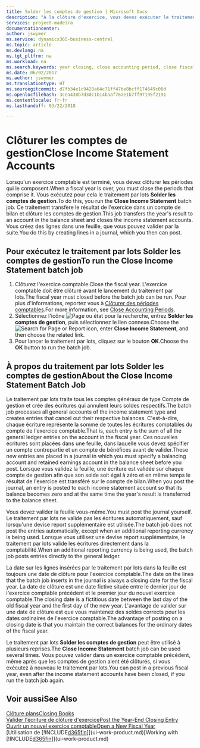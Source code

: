 ```yaml
---
title: Solder les comptes de gestion | Microsoft Docs
description: "À la clôture d'exercice, vous devez exécuter le traitement par lots Clôture comptes de gestion afin de clôturer les périodes comptables de l'exercice fiscal."
services: project-madeira
documentationcenter: 
author: jswymer
ms.service: dynamics365-business-central
ms.topic: article
ms.devlang: na
ms.tgt_pltfrm: na
ms.workload: na
ms.search.keywords: year closing, close accounting period, close fiscal year, bank account detailed trial balance
ms.date: 06/02/2017
ms.author: jswymer
ms.translationtype: HT
ms.sourcegitcommit: d7fb34e1c9428a64c71ff47be8bcff174649c00d
ms.openlocfilehash: 3cea438b7d3dc1b14baaf76ae1b7ff97195f2191
ms.contentlocale: fr-fr
ms.lasthandoff: 03/22/2018

---
```

# <a name="close-income-statement-accounts"></a><span data-ttu-id="e7cdd-103">Clôturer les comptes de gestion</span><span class="sxs-lookup"><span data-stu-id="e7cdd-103">Close Income Statement Accounts</span></span>
<span data-ttu-id="e7cdd-104">Lorsqu'un exercice comptable est terminé, vous devez clôturer les périodes qui le composent.</span><span class="sxs-lookup"><span data-stu-id="e7cdd-104">When a fiscal year is over, you must close the periods that comprise it.</span></span> <span data-ttu-id="e7cdd-105">Vous exécutez pour cela le traitement par lots **Solder les comptes de gestion**.</span><span class="sxs-lookup"><span data-stu-id="e7cdd-105">To do this, you run the **Close Income Statement** batch job.</span></span> <span data-ttu-id="e7cdd-106">Ce traitement transfère le résultat de l'exercice dans un compte de bilan et clôture les comptes de gestion.</span><span class="sxs-lookup"><span data-stu-id="e7cdd-106">This job transfers the year's result to an account in the balance sheet and closes the income statement accounts.</span></span> <span data-ttu-id="e7cdd-107">Vous créez des lignes dans une feuille, que vous pouvez valider par la suite.</span><span class="sxs-lookup"><span data-stu-id="e7cdd-107">You do this by creating lines in a journal, which you then can post.</span></span>

## <a name="to-run-the-close-income-statement-batch-job"></a><span data-ttu-id="e7cdd-108">Pour exécutez le traitement par lots Solder les comptes de gestion</span><span class="sxs-lookup"><span data-stu-id="e7cdd-108">To run the Close Income Statement batch job</span></span>
1. <span data-ttu-id="e7cdd-109">Clôturez l'exercice comptable.</span><span class="sxs-lookup"><span data-stu-id="e7cdd-109">Close the fiscal year.</span></span> <span data-ttu-id="e7cdd-110">L'exercice comptable doit être clôturé avant le lancement du traitement par lots.</span><span class="sxs-lookup"><span data-stu-id="e7cdd-110">The fiscal year must closed before the batch job can be run.</span></span> <span data-ttu-id="e7cdd-111">Pour plus d'informations, reportez vous à [Clôturer des périodes comptables](year-close-account-periods.md).</span><span class="sxs-lookup"><span data-stu-id="e7cdd-111">For more information, see [Close Accounting Periods](year-close-account-periods.md).</span></span>
2. <span data-ttu-id="e7cdd-112">Sélectionnez l'icône ![Page ou état pour la recherche](media/ui-search/search_small.png "icône Page ou état pour la recherche"), entrez **Solder les comptes de gestion**, puis sélectionnez le lien connexe.</span><span class="sxs-lookup"><span data-stu-id="e7cdd-112">Choose the ![Search for Page or Report](media/ui-search/search_small.png "Search for Page or Report icon") icon, enter **Close Income Statement**, and then choose the related link.</span></span>
3. <span data-ttu-id="e7cdd-113">Pour lancer le traitement par lots, cliquez sur le bouton **OK**.</span><span class="sxs-lookup"><span data-stu-id="e7cdd-113">Choose the **OK** button to run the batch job.</span></span>

## <a name="about-the-close-income-statement-batch-job"></a><span data-ttu-id="e7cdd-114">À propos du traitement par lots Solder les comptes de gestion</span><span class="sxs-lookup"><span data-stu-id="e7cdd-114">About the Close Income Statement Batch Job</span></span>
<span data-ttu-id="e7cdd-115">Le traitement par lots traite tous les comptes généraux de type Compte de gestion et crée des écritures qui annulent leurs soldes respectifs.</span><span class="sxs-lookup"><span data-stu-id="e7cdd-115">The batch job processes all general accounts of the income statement type and creates entries that cancel out their respective balances.</span></span> <span data-ttu-id="e7cdd-116">C'est-à-dire, chaque écriture représente la somme de toutes les écritures comptables du compte de l'exercice comptable.</span><span class="sxs-lookup"><span data-stu-id="e7cdd-116">That is, each entry is the sum of all the general ledger entries on the account in the fiscal year.</span></span> <span data-ttu-id="e7cdd-117">Ces nouvelles écritures sont placées dans une feuille, dans laquelle vous devez spécifier un compte contrepartie et un compte de bénéfices avant de valider.</span><span class="sxs-lookup"><span data-stu-id="e7cdd-117">These new entries are placed in a journal in which you must specify a balancing account and retained earnings account in the balance sheet before you post.</span></span> <span data-ttu-id="e7cdd-118">Lorsque vous validez la feuille, une écriture est validée sur chaque compte de gestion afin que son solde soit égal à zéro et en même temps le résultat de l'exercice est transféré sur le compte de bilan.</span><span class="sxs-lookup"><span data-stu-id="e7cdd-118">When you post the journal, an entry is posted to each income statement account so that its balance becomes zero and at the same time the year's result is transferred to the balance sheet.</span></span>

<span data-ttu-id="e7cdd-119">Vous devez valider la feuille vous-même.</span><span class="sxs-lookup"><span data-stu-id="e7cdd-119">You must post the journal yourself.</span></span> <span data-ttu-id="e7cdd-120">Le traitement par lots ne valide pas les écritures automatiquement, sauf lorsqu'une devise report supplémentaire est utilisée.</span><span class="sxs-lookup"><span data-stu-id="e7cdd-120">The batch job does not post the entries automatically, except when an additional reporting currency is being used.</span></span> <span data-ttu-id="e7cdd-121">Lorsque vous utilisez une devise report supplémentaire, le traitement par lots valide les écritures directement dans la comptabilité.</span><span class="sxs-lookup"><span data-stu-id="e7cdd-121">When an additional reporting currency is being used, the batch job posts entries directly to the general ledger.</span></span>

<span data-ttu-id="e7cdd-122">La date sur les lignes insérées par le traitement par lots dans la feuille est toujours une date de clôture pour l'exercice comptable.</span><span class="sxs-lookup"><span data-stu-id="e7cdd-122">The date on the lines that the batch job inserts in the journal is always a closing date for the fiscal year.</span></span> <span data-ttu-id="e7cdd-123">La date de clôture est une date fictive située entre le dernier jour de l'exercice comptable précédent et le premier jour du nouvel exercice comptable.</span><span class="sxs-lookup"><span data-stu-id="e7cdd-123">The closing date is a fictitious date between the last day of the old fiscal year and the first day of the new year.</span></span> <span data-ttu-id="e7cdd-124">L'avantage de valider sur une date de clôture est que vous maintenez des soldes corrects pour les dates ordinaires de l'exercice comptable.</span><span class="sxs-lookup"><span data-stu-id="e7cdd-124">The advantage of posting on a closing date is that you maintain the correct balances for the ordinary dates of the fiscal year.</span></span>

<span data-ttu-id="e7cdd-125">Le traitement par lots **Solder les comptes de gestion** peut être utilisé à plusieurs reprises.</span><span class="sxs-lookup"><span data-stu-id="e7cdd-125">The **Close Income Statement** batch job can be used several times.</span></span> <span data-ttu-id="e7cdd-126">Vous pouvez valider dans un exercice comptable précédent, même après que les comptes de gestion aient été clôturés, si vous exécutez à nouveau le traitement par lots.</span><span class="sxs-lookup"><span data-stu-id="e7cdd-126">You can post in a previous fiscal year, even after the income statement accounts have been closed, if you run the batch job again.</span></span>

## <a name="see-also"></a><span data-ttu-id="e7cdd-127">Voir aussi</span><span class="sxs-lookup"><span data-stu-id="e7cdd-127">See Also</span></span>
[<span data-ttu-id="e7cdd-128">Clôture plans</span><span class="sxs-lookup"><span data-stu-id="e7cdd-128">Closing Books</span></span>](year-close-books.md)  
[<span data-ttu-id="e7cdd-129">Valider l'écriture de clôture d'exercice</span><span class="sxs-lookup"><span data-stu-id="e7cdd-129">Post the Year-End Closing Entry</span></span>](year-how-post-year-end-close-entry.md)  
[<span data-ttu-id="e7cdd-130">Ouvrir un nouvel exercice comptable</span><span class="sxs-lookup"><span data-stu-id="e7cdd-130">Open a New Fiscal Year</span></span>](finance-how-open-new-fiscal-year.md)  
<span data-ttu-id="e7cdd-131">[Utilisation de [!INCLUDE[d365fin](includes/d365fin_md.md)]](ui-work-product.md)</span><span class="sxs-lookup"><span data-stu-id="e7cdd-131">[Working with [!INCLUDE[d365fin](includes/d365fin_md.md)]](ui-work-product.md)</span></span>

